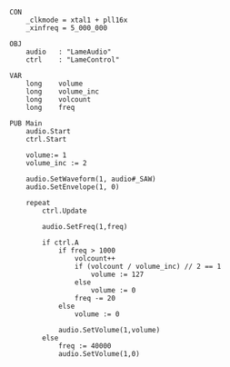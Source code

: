 
    CON
        _clkmode = xtal1 + pll16x
        _xinfreq = 5_000_000

    OBJ
        audio   : "LameAudio"
        ctrl    : "LameControl"

    VAR
        long    volume
        long    volume_inc
        long    volcount
        long    freq

    PUB Main
        audio.Start
        ctrl.Start

        volume:= 1
        volume_inc := 2

        audio.SetWaveform(1, audio#_SAW)
        audio.SetEnvelope(1, 0)

        repeat
            ctrl.Update

            audio.SetFreq(1,freq)

            if ctrl.A
                if freq > 1000
                    volcount++
                    if (volcount / volume_inc) // 2 == 1
                        volume := 127
                    else
                        volume := 0
                    freq -= 20
                else
                    volume := 0

                audio.SetVolume(1,volume)
            else
                freq := 40000
                audio.SetVolume(1,0)
